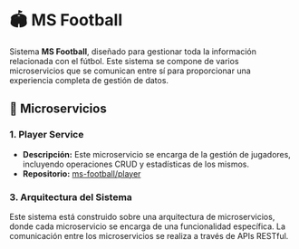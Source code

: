 # 🏟️ MS Football

Sistema **MS Football**, diseñado para gestionar toda la información relacionada con el fútbol. Este sistema se compone de varios microservicios que se comunican entre sí para proporcionar una experiencia completa de gestión de datos.

## 🚀 Microservicios

### 1. Player Service

- **Descripción:** Este microservicio se encarga de la gestión de jugadores, incluyendo operaciones CRUD y estadísticas de los mismos.
- **Repositorio:** [ms-football/player](https://github.com/pabalvrz/ms-football/tree/develop/player)

### 3. Arquitectura del Sistema

Este sistema está construido sobre una arquitectura de microservicios, donde cada microservicio se encarga de una funcionalidad específica. La comunicación entre los microservicios se realiza a través de APIs RESTful.

